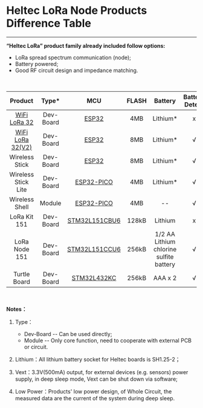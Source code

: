 # Heltec LoRa Node Products Difference Table



------

**“Heltec LoRa” product family already included follow options:**

- LoRa spread spectrum communication (node);
- Battery powered;
- Good RF circuit design and impedance matching.

&nbsp;

|                           Product                            |   Type*   |                             MCU                              | FLASH |                 Battery                 | Battery Detect | Vext* | Low Power* |    Display    |
| :----------------------------------------------------------: | :-------: | :----------------------------------------------------------: | :---: | :-------------------------------------: | :------------: | :---: | :--------: | :-----------: |
| [WiFi LoRa 32](http://www.heltec.cn/project/wifi-lora-32/?lang=en) | Dev-Board | [ESP32](https://www.espressif.com/en/products/hardware/esp32/resources) |  4MB  |                Lithium*                 |       x        |   x   |     x      | OLED (128x64) |
| [WiFi LoRa 32(V2)](http://www.heltec.cn/project/wifi-lora-32/?lang=en) | Dev-Board | [ESP32](https://www.espressif.com/en/products/hardware/esp32/resources) |  8MB  |                Lithium*                 |       √        |   √   |   800uA    | OLED (128x64) |
|                        Wireless Stick                        | Dev-Board | [ESP32](https://www.espressif.com/en/products/hardware/esp32/resources) |  8MB  |                Lithium*                 |       √        |   √   |   800uA    | OLED (64x32)  |
|                     Wireless Stick Lite                      | Dev-Board | [ESP32-PICO](https://www.espressif.com/en/products/hardware/esp32/resources) |  4MB  |                Lithium*                 |       √        |   √   |    35uA    |       x       |
|                        Wireless Shell                        |  Module   | [ESP32-PICO](https://www.espressif.com/en/products/hardware/esp32/resources) |  4MB  |                   --                    |       √        |   x   |    35uA    |       x       |
|                         LoRa Kit 151                         | Dev-Board | [STM32L151CBU6](https://www.st.com/content/st_com/en/products/microcontrollers-microprocessors/stm32-32-bit-arm-cortex-mcus/stm32-ultra-low-power-mcus/stm32l1-series/stm32l151-152/stm32l151cb.html) | 128kB |                 Lithium                 |       x        |   x   |    7uA     |       x       |
|                        LoRa Node 151                         | Dev-Board | [STM32L151CCU6](https://www.st.com/content/st_com/en/products/microcontrollers-microprocessors/stm32-32-bit-arm-cortex-mcus/stm32-ultra-low-power-mcus/stm32l1-series/stm32l151-152/stm32l151cc.html) | 256kB | 1/2 AA Lithium chlorine sulfite battery |       √        |   √   |   1.8uA    |       x       |
|                         Turtle Board                         | Dev-Board | [STM32L432KC](https://www.st.com/content/st_com/en/products/microcontrollers-microprocessors/stm32-32-bit-arm-cortex-mcus/stm32-ultra-low-power-mcus/stm32l4-series/stm32l4x2/stm32l432kc.html) | 256kB |                 AAA x 2                 |       √        |   √   |    5uA     |       x       |

&nbsp;

**Notes：**

1. Type：
   - Dev-Board -- Can be used directly;
   - Module -- Only core function, need to cooperate with external PCB or circuit.

2. Lithium：All lithium battery socket for Heltec boards is SH1.25-2；
3. Vext：3.3V(500mA) output, for external devices (e.g. sensors) power supply, in deep sleep mode, Vext can be shut down via software;
4. Low Power：Products' low power design,  of Whole Circuit, the measured data are the current of the system during deep sleep.